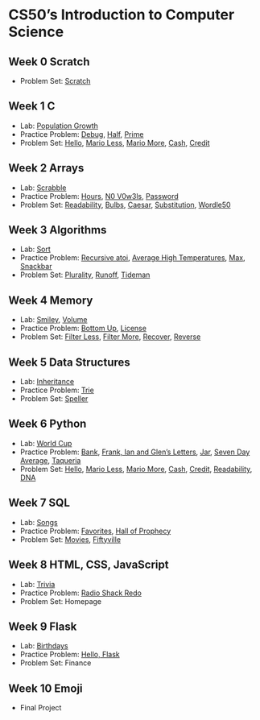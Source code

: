 # CS50’s Introduction to Computer Science

## Week 0 Scratch

- Problem Set: [Scratch](scratch)

## Week 1 C

- Lab: [Population Growth](population)
- Practice Problem: [Debug](debug), [Half](half), [Prime](prime)
- Problem Set: [Hello](hello), [Mario Less](mario-less), [Mario More](mario-more), [Cash](cash), [Credit](credit)

## Week 2 Arrays

- Lab: [Scrabble](scrabble)
- Practice Problem: [Hours](hours), [N0 V0w3ls](no-vowels), [Password](password)
- Problem Set: [Readability](readability), [Bulbs](bulbs), [Caesar](caesar), [Substitution](substitution), [Wordle50](wordle)

## Week 3 Algorithms

- Lab: [Sort](sort)
- Practice Problem: [Recursive atoi](atoi), [Average High Temperatures](temps), [Max](max), [Snackbar](snackbar)
- Problem Set: [Plurality](plurality), [Runoff](runoff), [Tideman](tideman)

## Week 4 Memory

- Lab: [Smiley](smiley), [Volume](volume)
- Practice Problem: [Bottom Up](bottomup), [License](license)
- Problem Set: [Filter Less](filter-less), [Filter More](filter-more), [Recover](recover), [Reverse](reverse)

## Week 5 Data Structures

- Lab: [Inheritance](inheritance)
- Practice Problem: [Trie](trie)
- Problem Set: [Speller](speller)

## Week 6 Python

- Lab: [World Cup](world-cup)
- Practice Problem: [Bank](bank), [Frank, Ian and Glen’s Letters](figlet), [Jar](jar), [Seven Day Average](seven-day-average), [Taqueria](taqueria)
- Problem Set: [Hello](sentimental-hello), [Mario Less](sentimental-mario-less), [Mario More](sentimental-mario-more), [Cash](sentimental-cash), [Credit](sentimental-credit), [Readability](sentimental-readability), [DNA](dna)

## Week 7 SQL

- Lab: [Songs](songs)
- Practice Problem: [Favorites](favorites), [Hall of Prophecy](prophecy)
- Problem Set: [Movies](movies), [Fiftyville](fiftyville)

## Week 8 HTML, CSS, JavaScript

- Lab: [Trivia](trivia)
- Practice Problem: [Radio Shack Redo](redo)
- Problem Set: Homepage

## Week 9 Flask

- Lab: [Birthdays](birthdays)
- Practice Problem: [Hello, Flask](helloflask)
- Problem Set: Finance

## Week 10 Emoji

- Final Project
